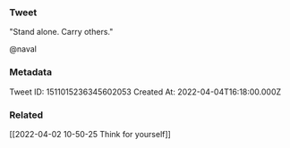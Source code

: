 ### Tweet
"Stand alone. Carry others."

@naval

### Metadata
Tweet ID: 1511015236345602053
Created At: 2022-04-04T16:18:00.000Z

### Related
[[2022-04-02 10-50-25 Think for yourself]]

